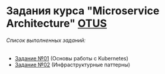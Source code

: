 # Задания курса "Microservice Architecture" [OTUS](https://otus.ru/lessons/microservice-architecture/)

###### Список выполненных заданий:

* [Задание №01](https://github.com/s-a-ovodkov/arch-labs/tree/main/task01) (Основы работы с Kubernetes)
* [Задание №02](https://github.com/s-a-ovodkov/arch-labs/tree/main/task02) (Инфраструктурные паттерны)
